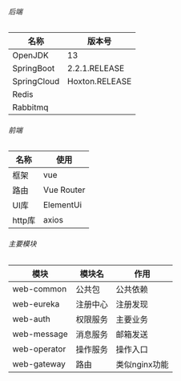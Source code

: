 ###### 后端
名称|版本号
---|---
OpenJDK|13
SpringBoot|2.2.1.RELEASE
SpringCloud|Hoxton.RELEASE
Redis|
Rabbitmq|
###### 前端
名称|使用
---|--- 
框架|vue
路由|Vue Router
UI库|ElementUi
http库|axios
###### 主要模块
模块|模块名|作用
---|--- | ---
web-common|公共包|公共依赖
web-eureka|注册中心|注册发现
web-auth|权限服务|主要业务
web-message|消息服务|邮箱发送
web-operator|操作服务|操作入口
web-gateway|路由|类似nginx功能